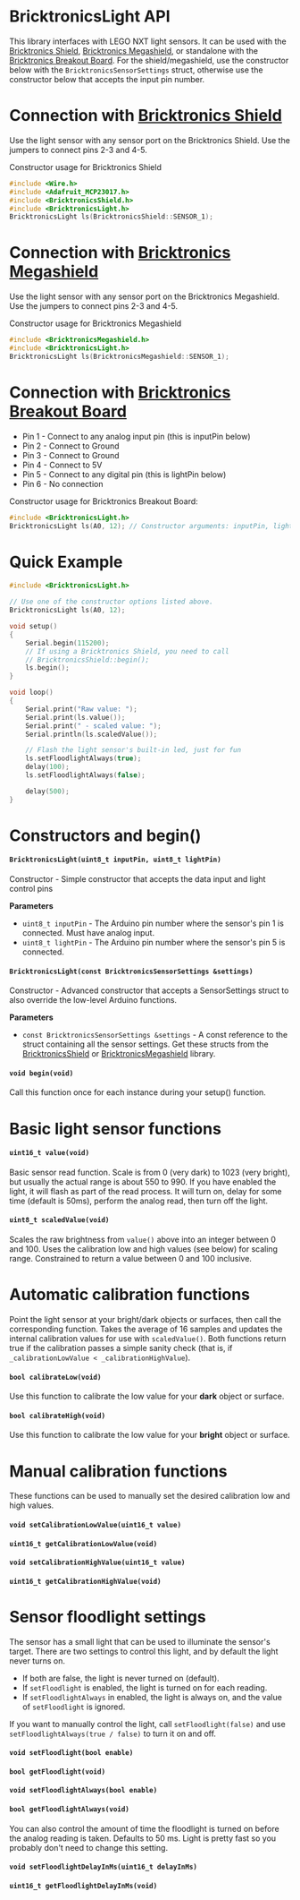 # BricktronicsLight API

This library interfaces with LEGO NXT light sensors. It can be used with the [Bricktronics Shield](https://store.wayneandlayne.com/products/bricktronics-shield-kit.html), [Bricktronics Megashield](https://store.wayneandlayne.com/products/bricktronics-megashield-kit.html), or standalone with the [Bricktronics Breakout Board](https://store.wayneandlayne.com/products/bricktronics-breakout-board.html). For the shield/megashield, use the constructor below with the `BricktronicsSensorSettings` struct, otherwise use the constructor below that accepts the input pin number.

# Connection with [Bricktronics Shield](https://store.wayneandlayne.com/products/bricktronics-shield-kit.html)

Use the light sensor with any sensor port on the Bricktronics Shield. Use the jumpers to connect pins 2-3 and 4-5.

Constructor usage for Bricktronics Shield
```C++
#include <Wire.h>
#include <Adafruit_MCP23017.h>
#include <BricktronicsShield.h>
#include <BricktronicsLight.h>
BricktronicsLight ls(BricktronicsShield::SENSOR_1);
```

# Connection with [Bricktronics Megashield](https://store.wayneandlayne.com/products/bricktronics-megashield-kit.html)

Use the light sensor with any sensor port on the Bricktronics Megashield. Use the jumpers to connect pins 2-3 and 4-5.

Constructor usage for Bricktronics Megashield
```C++
#include <BricktronicsMegashield.h>
#include <BricktronicsLight.h>
BricktronicsLight ls(BricktronicsMegashield::SENSOR_1);
```

# Connection with [Bricktronics Breakout Board](https://store.wayneandlayne.com/products/bricktronics-breakout-board.html)

* Pin 1 - Connect to any analog input pin (this is inputPin below)
* Pin 2 - Connect to Ground
* Pin 3 - Connect to Ground
* Pin 4 - Connect to 5V
* Pin 5 - Connect to any digital pin (this is lightPin below)
* Pin 6 - No connection

Constructor usage for Bricktronics Breakout Board:
```C++
#include <BricktronicsLight.h>
BricktronicsLight ls(A0, 12); // Constructor arguments: inputPin, lightPin
```

# Quick Example

```C++
#include <BricktronicsLight.h>

// Use one of the constructor options listed above.
BricktronicsLight ls(A0, 12);

void setup()
{
    Serial.begin(115200);
    // If using a Bricktronics Shield, you need to call
    // BricktronicsShield::begin();
    ls.begin();
}

void loop()
{
    Serial.print("Raw value: ");
    Serial.print(ls.value());
    Serial.print(" - scaled value: ");
    Serial.println(ls.scaledValue());

    // Flash the light sensor's built-in led, just for fun
    ls.setFloodlightAlways(true);
    delay(100);
    ls.setFloodlightAlways(false);

    delay(500);
}
```

# Constructors and begin()

#### `BricktronicsLight(uint8_t inputPin, uint8_t lightPin)`

Constructor - Simple constructor that accepts the data input and light control pins

**Parameters**

* `uint8_t inputPin` - The Arduino pin number where the sensor's pin 1 is connected. Must have analog input.
* `uint8_t lightPin` - The Arduino pin number where the sensor's pin 5 is connected.


#### `BricktronicsLight(const BricktronicsSensorSettings &settings)`

Constructor - Advanced constructor that accepts a SensorSettings struct to also override the low-level Arduino functions.

**Parameters**

* `const BricktronicsSensorSettings &settings` - A const reference to the struct containing all the sensor settings. Get these structs from the [BricktronicsShield](https://github.com/wayneandlayne/BricktronicsShield) or [BricktronicsMegashield](https://github.com/wayneandlayne/BricktronicsMegashield) library.

#### `void begin(void)`

Call this function once for each instance during your setup() function.


# Basic light sensor functions

#### `uint16_t value(void)`

Basic sensor read function. Scale is from 0 (very dark) to 1023 (very bright), but usually the actual range is about 550 to 990. If you have enabled the light, it will flash as part of the read process. It will turn on, delay for some time (default is 50ms), perform the analog read, then turn off the light.


#### `uint8_t scaledValue(void)`

Scales the raw brightness from `value()` above into an integer between 0 and 100. Uses the calibration low and high values (see below) for scaling range. Constrained to return a value between 0 and 100 inclusive.


# Automatic calibration functions

Point the light sensor at your bright/dark objects or surfaces, then call the corresponding function. Takes the average of 16 samples and updates the internal calibration values for use with `scaledValue()`. Both functions return true if the calibration passes a simple sanity check (that is, if `_calibrationLowValue < _calibrationHighValue`).

#### `bool calibrateLow(void)`

Use this function to calibrate the low value for your **dark** object or surface.

#### `bool calibrateHigh(void)`

Use this function to calibrate the low value for your **bright** object or surface.


# Manual calibration functions

These functions can be used to manually set the desired calibration low and high values.

#### `void setCalibrationLowValue(uint16_t value)`

#### `uint16_t getCalibrationLowValue(void)`

#### `void setCalibrationHighValue(uint16_t value)`

#### `uint16_t getCalibrationHighValue(void)`


# Sensor floodlight settings

The sensor has a small light that can be used to illuminate the sensor's target. There are two settings to control this light, and by default the light never turns on.

* If both are false, the light is never turned on (default).
* If `setFloodlight` is enabled, the light is turned on for each reading.
* If `setFloodlightAlways` in enabled, the light is always on, and the value of `setFloodlight` is ignored.

If you want to manually control the light, call `setFloodlight(false)` and use `setFloodlightAlways(true / false)` to turn it on and off.

#### `void setFloodlight(bool enable)`

#### `bool getFloodlight(void)`

#### `void setFloodlightAlways(bool enable)`

#### `bool getFloodlightAlways(void)`

You can also control the amount of time the floodlight is turned on before the analog reading is taken. Defaults to 50 ms. Light is pretty fast so you probably don't need to change this setting.

#### `void setFloodlightDelayInMs(uint16_t delayInMs)`

#### `uint16_t getFloodlightDelayInMs(void)`

